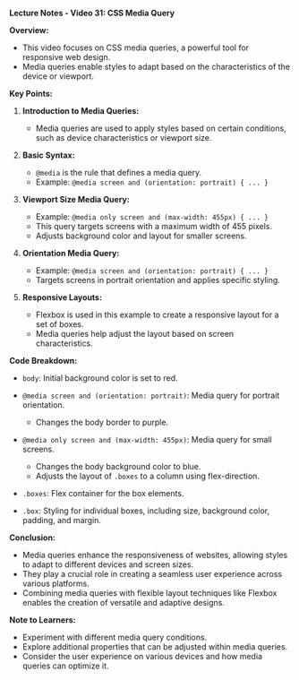 **Lecture Notes - Video 31: CSS Media Query**

**Overview:**
- This video focuses on CSS media queries, a powerful tool for responsive web design.
- Media queries enable styles to adapt based on the characteristics of the device or viewport.

**Key Points:**

1. **Introduction to Media Queries:**
   - Media queries are used to apply styles based on certain conditions, such as device characteristics or viewport size.

2. **Basic Syntax:**
   - `@media` is the rule that defines a media query.
   - Example: `@media screen and (orientation: portrait) { ... }`

3. **Viewport Size Media Query:**
   - Example: `@media only screen and (max-width: 455px) { ... }`
   - This query targets screens with a maximum width of 455 pixels.
   - Adjusts background color and layout for smaller screens.

4. **Orientation Media Query:**
   - Example: `@media screen and (orientation: portrait) { ... }`
   - Targets screens in portrait orientation and applies specific styling.

5. **Responsive Layouts:**
   - Flexbox is used in this example to create a responsive layout for a set of boxes.
   - Media queries help adjust the layout based on screen characteristics.

**Code Breakdown:**

- `body`: Initial background color is set to red.

- `@media screen and (orientation: portrait)`: Media query for portrait orientation.
  - Changes the body border to purple.

- `@media only screen and (max-width: 455px)`: Media query for small screens.
  - Changes the body background color to blue.
  - Adjusts the layout of `.boxes` to a column using flex-direction.

- `.boxes`: Flex container for the box elements.

- `.box`: Styling for individual boxes, including size, background color, padding, and margin.

**Conclusion:**
- Media queries enhance the responsiveness of websites, allowing styles to adapt to different devices and screen sizes.
- They play a crucial role in creating a seamless user experience across various platforms.
- Combining media queries with flexible layout techniques like Flexbox enables the creation of versatile and adaptive designs.

**Note to Learners:**
- Experiment with different media query conditions.
- Explore additional properties that can be adjusted within media queries.
- Consider the user experience on various devices and how media queries can optimize it.